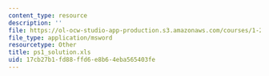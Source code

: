 ```yaml
---
content_type: resource
description: ''
file: https://ol-ocw-studio-app-production.s3.amazonaws.com/courses/1-224j-carrier-systems-fall-2003/17cb27b1fd88ffd6e8b64eba565403fe_ps1_solution.xls
file_type: application/msword
resourcetype: Other
title: ps1_solution.xls
uid: 17cb27b1-fd88-ffd6-e8b6-4eba565403fe
---
```


